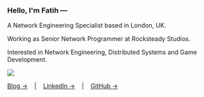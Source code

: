 ### Hello, I'm Fatih —

A Network Engineering Specialist based in London, UK.

Working as Senior Network Programmer at Rocksteady Studios.

Interested in Network Engineering, Distributed Systems and Game Development.

![](https://mfatihmar.herokuapp.com/profile-pixel.gif)

[Blog →](https://mfatihmar.com/blog)
&nbsp;&nbsp;&nbsp;|&nbsp;&nbsp;&nbsp;
[LinkedIn →](https://linkedin.com/in/mfatihmar)
&nbsp;&nbsp;&nbsp;|&nbsp;&nbsp;&nbsp;
[GitHub →](https://github.com/mfatihmar)
